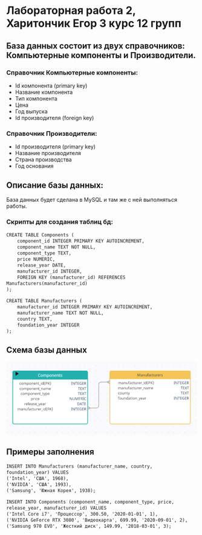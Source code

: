 # Лабораторная работа 2, Харитончик Егор 3 курс 12 групп

## База данных состоит из двух справочников: Компьютерные компоненты и Производители.

### Справочник Компьютерные компоненты:
* Id компонента (primary key)
* Название компонента
* Тип компонента
* Цена
* Год выпуска
* Id производителя (foreign key)

### Справочник Производители:
* Id производителя (primary key)
* Название производителя
* Страна производства
* Год основания

## Описание базы данных:
База данных будет сделана в MySQL и там же с ней выполняться работы.

### Скрипты для создания таблиц бд:
```
CREATE TABLE Components (
    component_id INTEGER PRIMARY KEY AUTOINCREMENT,
    component_name TEXT NOT NULL,
    component_type TEXT,
    price NUMERIC,
    release_year DATE,
    manufacturer_id INTEGER,
    FOREIGN KEY (manufacturer_id) REFERENCES Manufacturers(manufacturer_id)
);
```

```
CREATE TABLE Manufacturers (
    manufacturer_id INTEGER PRIMARY KEY AUTOINCREMENT,
    manufacturer_name TEXT NOT NULL,
    country TEXT,
    foundation_year INTEGER
);
```

## Схема базы данных
![ ](https://github.com/lJegerl/lab2_database/blob/main/%D0%A2%D0%B0%D0%B1%D0%BB%D0%B8%D1%86%D1%8B.png)

## Примеры заполнения

```
INSERT INTO Manufacturers (manufacturer_name, country, foundation_year) VALUES
('Intel', 'США', 1968),
('NVIDIA', 'США', 1993),
('Samsung', 'Южная Корея', 1938);
```

```
INSERT INTO Components (component_name, component_type, price, release_year, manufacturer_id) VALUES
('Intel Core i7', 'Процессор', 300.50, '2020-01-01', 1),
('NVIDIA GeForce RTX 3080', 'Видеокарта', 699.99, '2020-09-01', 2),
('Samsung 970 EVO', 'Жесткий диск', 149.99, '2018-03-01', 3);
```
